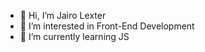 - 👋 Hi, I’m Jairo Lexter
- 👀 I’m interested in Front-End Development
- 🌱 I’m currently learning JS


<!---
jai-xyz/jai-xyz is a ✨ special ✨ repository because its `README.md` (this file) appears on your GitHub profile.
You can click the Preview link to take a look at your changes.
--->
